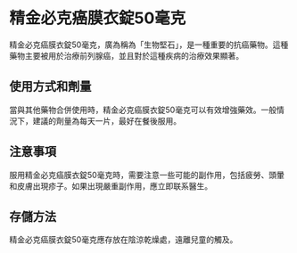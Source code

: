 # 精金必克癌膜衣錠50毫克

精金必克癌膜衣錠50毫克，廣為稱為「生物堅石」，是一種重要的抗癌藥物。這種藥物主要被用於治療前列腺癌，並且對於這種疾病的治療效果顯著。

## 使用方式和劑量
當與其他藥物合併使用時，精金必克癌膜衣錠50毫克可以有效增強藥效。一般情況下，建議的劑量為每天一片，最好在餐後服用。

## 注意事項
服用精金必克癌膜衣錠50毫克時，需要注意一些可能的副作用，包括疲勞、頭暈和皮膚出現疹子。如果出現嚴重副作用，應立即联系醫生。

## 存儲方法
精金必克癌膜衣錠50毫克應存放在陰涼乾燥處，遠離兒童的觸及。